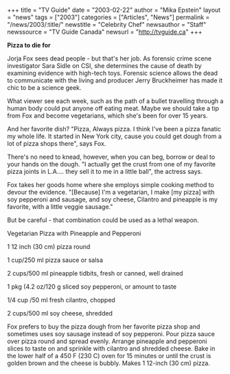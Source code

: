 +++
title = "TV Guide"
date = "2003-02-22"
author = "Mika Epstein"
layout = "news"
tags = ["2003"]
categories = ["Articles", "News"]
permalink = "/news/2003/:title/"
newstitle = "Celebrity Chef"
newsauthor = "Staff"
newssource = "TV Guide Canada"
newsurl = "http://tvguide.ca"
+++

**Pizza to die for**

Jorja Fox sees dead people - but that's her job. As forensic crime scene investigator Sara Sidle on CSI, she determines the cause of death by examining evidence with high-tech toys. Forensic science allows the dead to communicate with the living and producer Jerry Bruckheimer has made it chic to be a science geek.

What viewer see each week, such as the path of a bullet travelling through a human body could put anyone off eating meat. Maybe we should take a tip from Fox and become vegetarians, which she's been for over 15 years.

And her favorite dish? "Pizza, Always pizza. I think I've been a pizza fanatic my whole life. It started in New York city, cause you could get dough from a lot of pizza shops there", says Fox.

There's no need to knead, however, when you can beg, borrow or deal to your hands on the dough. "I actually get the crust from one of my favorite pizza joints in L.A.... they sell it to me in a little ball", the actress says.

Fox takes her goods home where she employs simple cooking method to devour the evidence. "[Because] I'm a vegetarian, I make [my pizza] with soy pepperoni and sausage, and soy cheese, Cilantro and pineapple is my favorite, with a little veggie sausage."

But be careful - that combination could be used as a lethal weapon.

Vegetarian Pizza with Pineapple and Pepperoni

1 12 inch (30 cm) pizza round  
  
1 cup/250 ml pizza sauce or salsa  
  
2 cups/500 ml pineapple tidbits, fresh or canned, well drained  
  
1 pkg (4.2 oz/120 g sliced soy pepperoni, or amount to taste  
  
1/4 cup /50 ml fresh cilantro, chopped  
  
2 cups/500 ml soy cheese, shredded

Fox prefers to buy the pizza dough from her favorite pizza shop and sometimes uses soy sausage instead of soy pepperoni. Pour pizza sauce over pizza round and spread evenly. Arrange pineapple and pepperoni slices to taste on and sprinkle with cilantro and shredded cheese. Bake in the lower half of a 450 F (230 C) oven for 15 minutes or until the crust is golden brown and the cheese is bubbly. Makes 1 12-inch (30 cm) pizza.


